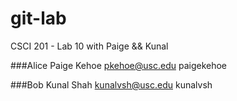 git-lab
=======

CSCI 201 - Lab 10 with Paige &amp;&amp; Kunal

###Alice
Paige Kehoe
pkehoe@usc.edu
paigekehoe


###Bob
Kunal Shah
kunalvsh@usc.edu 
kunalvsh


